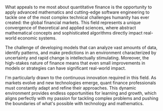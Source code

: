 What appeals to me most about quantitative finance is the opportunity to apply advanced mathematics and cutting-edge software engineering to tackle one of the most complex technical challenges humanity has ever created: the global financial markets. This field represents a unique convergence of theoretical and applied sciences, where abstract mathematical concepts and sophisticated algorithms directly impact real-world economic systems.

The challenge of developing models that can analyze vast amounts of data, identify patterns, and make predictions in an environment characterized by uncertainty and rapid change is intellectually stimulating. Moreover, the high-stakes nature of finance means that even small improvements in models or strategies can have significant real-world impact.

I'm particularly drawn to the continuous innovation required in this field. As markets evolve and new technologies emerge, quant finance professionals must constantly adapt and refine their approaches. This dynamic environment provides endless opportunities for learning and growth, which aligns perfectly with my passion for tackling complex problems and pushing the boundaries of what's possible with technology and mathematics.